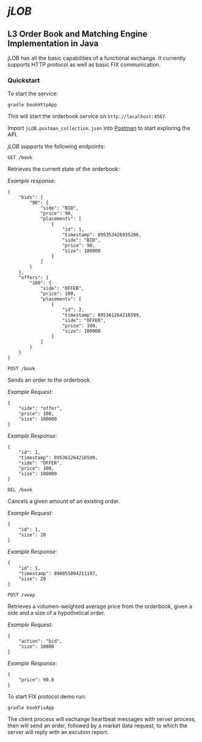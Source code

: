 # _jLOB_
## L3 Order Book and Matching Engine Implementation in Java

jLOB has all the basic capabilities of a functional exchange. It currently supports HTTP protocol as well as basic FIX communication.

### Quickstart

To start the service:

`gradle bookHttpApp`

This will start the orderbook service on `http://localhost:4567`.

Import `jLOB.postman_collection.json` into [Postman](https://www.getpostman.com/) to start exploring the API.

_jLOB_ supports the following endpoints:

`GET /book`

Retrieves the current state of the orderbook:

*Example response*:

```
{
    "bids": {
        "90": {
            "side": "BID",
            "price": 90,
            "placements": [
                {
                    "id": 1,
                    "timestamp": 895353426935206,
                    "side": "BID",
                    "price": 90,
                    "size": 100000
                }
            ]
        }
    },
    "offers": {
        "100": {
            "side": "OFFER",
            "price": 100,
            "placements": [
                {
                    "id": 2,
                    "timestamp": 895361264216599,
                    "side": "OFFER",
                    "price": 100,
                    "size": 100000
                }
            ]
        }
    }
}
```

`POST /book`

Sends an order to the orderbook.

_Example Request:_

```
{
    "side": "offer",
    "price": 100,
    "size": 100000
}
```

_Example Response:_

```
{
    "id": 1,
    "timestamp": 895361264216599,
    "side": "OFFER",
    "price": 100,
    "size": 100000
}
```

`DEL /book`

Cancels a given amount of an existing order.

_Example Request_:

```
{
    "id": 1,
    "size": 20
}
```

_Example Response_:

```
{
    "id": 1,
    "timestamp": 896055004211197,
    "size": 20
}
```

`POST /vwap`

Retrieves a volumen-weighted average price from the orderbook, given a side and a size of a hypothetical order.

_Example Request:_

```
{
    "action": "bid",
    "size": 10000
}
```

_Example Response:_

```
{
    "price": 90.0
}
```

To start FIX protocol demo run:

`gradle bookFixApp`

The client process will exchange heartbeat messages with server process, then will send an order, followed by a market data request, to which the server will reply with an excution report.